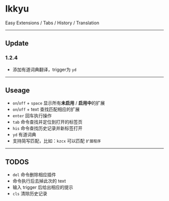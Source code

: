 Ikkyu
===============

Easy Extensions / Tabs / History / Translation

---
## Update
### 1.2.4
+ 添加有道词典翻译，trigger为 `yd`

---
## Useage
+ `on`/`off` + `space` 显示所有**未启用** / **启用中**的扩展
+ `on`/`off` + text 查找匹配相应的扩展
+ `enter` 回车执行操作
+ `tab` 命令查找并定位到打开的标签页
+ `his` 命令查找历史记录并新标签打开
+ `yd` 有道词典
+ 支持简写匹配，比如：`kzcx` 可以匹配 `扩展程序`

---
## TODOS
+ `del` 命令删除相应插件 
+ 命令执行后去掉此次的 text
+ 输入 trigger 后给出相应的提示
+ `cls` 清除历史记录

